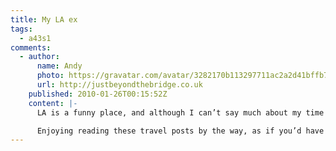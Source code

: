```yaml
---
title: My LA ex
tags:
  - a43s1
comments:
  - author:
      name: Andy
      photo: https://gravatar.com/avatar/3282170b113297711ac2a2d41bffb70d
      url: http://justbeyondthebridge.co.uk
    published: 2010-01-26T00:15:52Z
    content: |-
      LA is a funny place, and although I can’t say much about my time at the airport, I found the whole place oddly surreal. There are definitely more friendly places to check-in and fly out of.

      Enjoying reading these travel posts by the way, as if you’d have failed to have guessed that.
---
```

